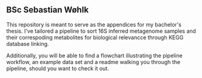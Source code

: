 ## BSc Sebastian Wøhlk
This repository is meant to serve as the appendices for my bachelor's thesis.
I've tailored a pipeline to sort 16S inferred metagenome samples and their correspoding metabolites for biological relevancce through KEGG database linking.

Additionally, you will be able to find a flowchart illustrating the pipeline workflow, an example data set and a readme walking you through the pipeline, should you want to check it out.






